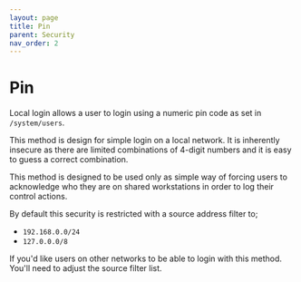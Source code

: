 ```yaml
---
layout: page
title: Pin
parent: Security
nav_order: 2
---
```


# Pin

Local login allows a user to login using a numeric pin code as set in `/system/users`.

This method is design for simple login on a local network. It is inherently insecure as there are limited combinations of 4-digit numbers and it is easy to guess a correct combination.

This method is designed to be used only as simple way of forcing users to acknowledge who they are on shared workstations in order to log their control actions.

By default this security is restricted with a source address filter to;

-   `192.168.0.0/24`
-   `127.0.0.0/8`

If you'd like users on other networks to be able to login with this method. You'll need to adjust the source filter list.
